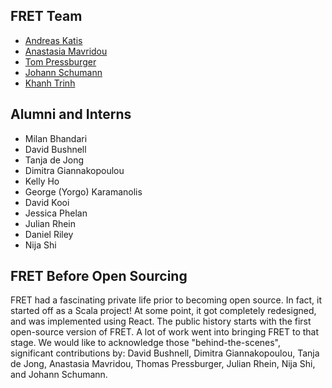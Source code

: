FRET Team
---------

* [Andreas Katis](https://andreaskatis.github.io/)
* [Anastasia Mavridou](https://ti.arc.nasa.gov/profile/amavrido/)
* [Tom Pressburger](https://ti.arc.nasa.gov/profile/ttp/)
* [Johann Schumann](https://ti.arc.nasa.gov/profile/schumann/)
* [Khanh Trinh](https://www.researchgate.net/profile/Khanh-Trinh-3)

Alumni and Interns
------------------

* Milan Bhandari
* David Bushnell
* Tanja de Jong
* Dimitra Giannakopoulou
* Kelly Ho
* George (Yorgo) Karamanolis
* David Kooi
* Jessica Phelan
* Julian Rhein
* Daniel Riley
* Nija Shi


FRET Before Open Sourcing
-------------------------

FRET had a fascinating private life prior to becoming open source. In fact, it started off as a Scala project! At some point, it got completely redesigned, and was implemented using React. The public history starts with the first open-source version of FRET. A lot of work went into bringing FRET to that stage. We would like to acknowledge those "behind-the-scenes", significant contributions by: David Bushnell, Dimitra Giannakopoulou, Tanja de Jong, Anastasia Mavridou, Thomas Pressburger, Julian Rhein, Nija Shi, and Johann Schumann.
